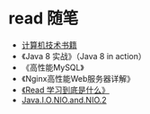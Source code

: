 # read 随笔

- [计算机技术书籍](https://github.com/yuanliangding/books)
- 《Java 8 实战》（Java 8 in action）
- 《高性能MySQL》
- 《Nginx高性能Web服务器详解》
- [《Read 学习到底是什么》](https://zhuanlan.zhihu.com/p/27989078)
- [Java.I.O.NIO.and.NIO.2](Java.I.O.NIO.and.NIO.2)